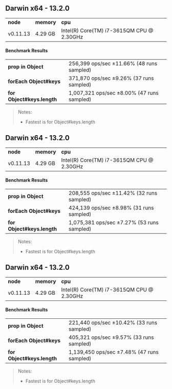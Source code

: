 Darwin x64 - 13.2.0
-----

<table><tr><td><b>node</b></td><td><b>memory</b></td><td><b>cpu</b></td></tr><tr><td>v0.11.13</td><td>4.29 GB</td><td>Intel(R) Core(TM) i7-3615QM CPU @ 2.30GHz</td></tr></table>

#### Benchmark Results ####

<table><tr><td><b>prop in Object</b></td><td>256,399 ops/sec ±11.66% (48 runs sampled)
</td></tr><tr><td><b>forEach Object#keys</b></td><td>371,870 ops/sec ±9.26% (37 runs sampled)
</td></tr><tr><td><b>for Object#keys.length</b></td><td>1,007,321 ops/sec ±8.00% (47 runs sampled)
</td></tr></table>

> Notes:
> - Fastest is for Object#keys.length


Darwin x64 - 13.2.0
-----

<table><tr><td><b>node</b></td><td><b>memory</b></td><td><b>cpu</b></td></tr><tr><td>v0.11.13</td><td>4.29 GB</td><td>Intel(R) Core(TM) i7-3615QM CPU @ 2.30GHz</td></tr></table>

#### Benchmark Results ####

<table><tr><td><b>prop in Object</b></td><td>208,555 ops/sec ±11.42% (32 runs sampled)
</td></tr><tr><td><b>forEach Object#keys</b></td><td>424,139 ops/sec ±8.98% (31 runs sampled)
</td></tr><tr><td><b>for Object#keys.length</b></td><td>1,075,381 ops/sec ±7.27% (53 runs sampled)
</td></tr></table>

> Notes:
> - Fastest is for Object#keys.length


Darwin x64 - 13.2.0
-----

<table><tr><td><b>node</b></td><td><b>memory</b></td><td><b>cpu</b></td></tr><tr><td>v0.11.13</td><td>4.29 GB</td><td>Intel(R) Core(TM) i7-3615QM CPU @ 2.30GHz</td></tr></table>

#### Benchmark Results ####

<table><tr><td><b>prop in Object</b></td><td>221,440 ops/sec ±10.42% (33 runs sampled)
</td></tr><tr><td><b>forEach Object#keys</b></td><td>405,321 ops/sec ±9.57% (33 runs sampled)
</td></tr><tr><td><b>for Object#keys.length</b></td><td>1,139,450 ops/sec ±7.48% (47 runs sampled)
</td></tr></table>

> Notes:
> - Fastest is for Object#keys.length


